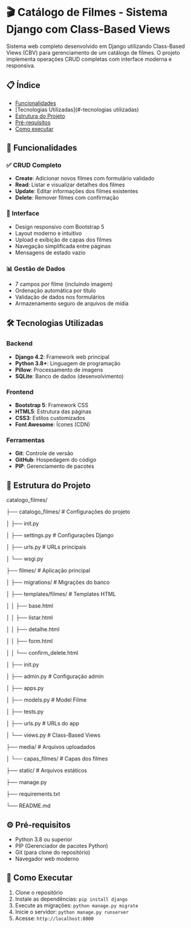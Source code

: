 # 🎬 Catálogo de Filmes - Sistema Django com Class-Based Views

Sistema web completo desenvolvido em Django utilizando Class-Based Views (CBV) para gerenciamento de um catálogo de filmes. O projeto implementa operações CRUD completas com interface moderna e responsiva.

## 📋 Índice

- [Funcionalidades](#-funcionalidades)
- [Tecnologias Utilizadas](#-tecnologias utilizadas)
- [Estrutura do Projeto](#-estrutura-do-projeto)
- [Pré-requisitos](#-pré-requisitos)
- [Como executar](#-Como-Executar)


## 🚀 Funcionalidades

### ✅ CRUD Completo
- **Create**: Adicionar novos filmes com formulário validado
- **Read**: Listar e visualizar detalhes dos filmes
- **Update**: Editar informações dos filmes existentes
- **Delete**: Remover filmes com confirmação

### 🎨 Interface
- Design responsivo com Bootstrap 5
- Layout moderno e intuitivo
- Upload e exibição de capas dos filmes
- Navegação simplificada entre páginas
- Mensagens de estado vazio

### 📊 Gestão de Dados
- 7 campos por filme (incluindo imagem)
- Ordenação automática por título
- Validação de dados nos formulários
- Armazenamento seguro de arquivos de mídia

## 🛠️ Tecnologias Utilizadas

### Backend
- **Django 4.2**: Framework web principal
- **Python 3.8+**: Linguagem de programação
- **Pillow**: Processamento de imagens
- **SQLite**: Banco de dados (desenvolvimento)

### Frontend
- **Bootstrap 5**: Framework CSS
- **HTML5**: Estrutura das páginas
- **CSS3**: Estilos customizados
- **Font Awesome**: Ícones (CDN)

### Ferramentas
- **Git**: Controle de versão
- **GitHub**: Hospedagem do código
- **PIP**: Gerenciamento de pacotes

## 📁 Estrutura do Projeto
catalogo_filmes/

├── catalogo_filmes/ # Configurações do projeto

│ ├── init.py

│ ├── settings.py # Configurações Django

│ ├── urls.py # URLs principais

│ └── wsgi.py

├── filmes/ # Aplicação principal

│ ├── migrations/ # Migrações do banco

│ ├── templates/filmes/ # Templates HTML

│ │ ├── base.html

│ │ ├── listar.html

│ │ ├── detalhe.html

│ │ ├── form.html

│ │ └── confirm_delete.html

│ ├── init.py

│ ├── admin.py # Configuração admin

│ ├── apps.py

│ ├── models.py # Model Filme

│ ├── tests.py

│ ├── urls.py # URLs do app

│ └── views.py # Class-Based Views

├── media/ # Arquivos uploadados

│ └── capas_filmes/ # Capas dos filmes

├── static/ # Arquivos estáticos

├── manage.py

├── requirements.txt

└── README.md


## ⚙️ Pré-requisitos

- Python 3.8 ou superior
- PIP (Gerenciador de pacotes Python)
- Git (para clone do repositório)
- Navegador web moderno

## 🎯 Como Executar

1. Clone o repositório
2. Instale as dependências: `pip install django`
3. Execute as migrações: `python manage.py migrate`
4. Inicie o servidor: `python manage.py runserver`
5. Acesse: `http://localhost:8000`

